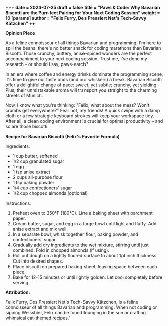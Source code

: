 **+++
date = 2024-07-25
draft = false
title = \"Paws & Code: Why Bavarian Biscotti are the Purr-fect Pairing for Your Next Coding Session\"
weight = 10
[params]
 author = \"Felix Furry, Des Pressiert Net's Tech-Savvy Kätzchen\"
++**

**Opinion Piece**

As a feline connoisseur of all things Bavarian and programming, I'm here to spill the beans: there's no better snack for coding marathons than Bavarian Biscotti. Those crunchy, buttery, anise-spiced wonders are the perfect accompaniment to your next coding session. Trust me, I've done my research – or should I say, paws-earch?

In an era where coffee and energy drinks dominate the programming scene, it's time to give our taste buds (and our whiskers) a break. Bavarian Biscotti offer a delightful change of pace: sweet, yet subtle; crunchy, yet yielding. Plus, their unmistakable aroma will transport you straight to the charming streets of Munich.

Now, I know what you're thinking: \"Felix, what about the mess? Won't crumbs get everywhere?\" Fear not, my friends! A quick swipe with a damp cloth or a few strategic keyboard strokes will keep your workspace tidy. After all, a clean coding environment is crucial for optimal productivity – and so are those biscotti.

**Recipe for Bavarian Biscotti (Felix's Favorite Formula)**

Ingredients:

* 1 cup butter, softened
* 1/2 cup granulated sugar
* 1 egg
* 1 tsp anise extract
* 2 cups all-purpose flour
* 1 tsp baking powder
* 1/4 cup confectioners' sugar
* 1/2 cup chopped almonds (optional)

Instructions:

1. Preheat oven to 350°F (180°C). Line a baking sheet with parchment paper.
2. Cream butter, sugar, and egg in a large bowl until light and fluffy. Add anise extract and mix well.
3. In a separate bowl, whisk together flour, baking powder, and confectioners' sugar.
4. Gradually add dry ingredients to the wet mixture, stirring until just combined. Fold in chopped almonds (if using).
5. Roll out dough on a lightly floured surface to about 1/4 inch thickness. Cut into desired shapes.
6. Place biscotti on prepared baking sheet, leaving space between each piece.
7. Bake for 12-15 minutes or until lightly golden. Let cool completely before serving.

**Attribution:**

Felix Furry, Des Pressiert Net's Tech-Savvy Kätzchen, is a feline connoisseur of all things Bavarian and programming. When not coding or sipping Weissbier, Felix can be found lounging in the sun or crafting whimsical cat-themed recipes."
